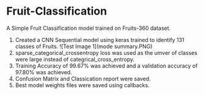 # Fruit-Classification
A Simple Fruit Classification model trained on Fruits-360  dataset.
  1) Created a CNN Sequential model using keras trained to identify 131 classes of Fruits.
  ![Test Image 1](mode summary.PNG)
  2) sparse_categorical_crossentropy loss was used as the umver of classes were large instead of categrical_cross_entropy.
  3) Training Accuracy of 99.67% was achieved and a validation accuracy of 97.80% was achieved.
  4) Confusion Matrix and Classication report were saved.
  5) Best model weights files were saved using callbacks.
